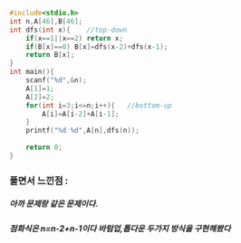 ```cpp
#include<stdio.h>
int n,A[46],B[46];
int dfs(int x){    //top-down
	if(x==1||x==2) return x;
	if(B[x]==0) B[x]=dfs(x-2)+dfs(x-1);
	return B[x];
}
int main(){
	scanf("%d",&n);
	A[1]=1;
	A[2]=2;
	for(int i=3;i<=n;i++){   //bottom-up
		A[i]=A[i-2]+A[i-1];
	}
	printf("%d %d",A[n],dfs(n));
	
	return 0;
}


```

### 풀면서 느낀점 :
##### 아까 문제랑 같은 문제이다.
##### 점화식은 n=n-2+n-1이다 바텀업,톱다운 두가지 방식을 구현해봤다
